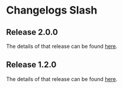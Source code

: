 # Changelogs Slash

## Release 2.0.0

The details of that release can be found [here](./CHANGELOG_v2.0.0.md).

## Release 1.2.0

The details of that release can be found [here](./CHANGELOG_v1.2.0.md).

